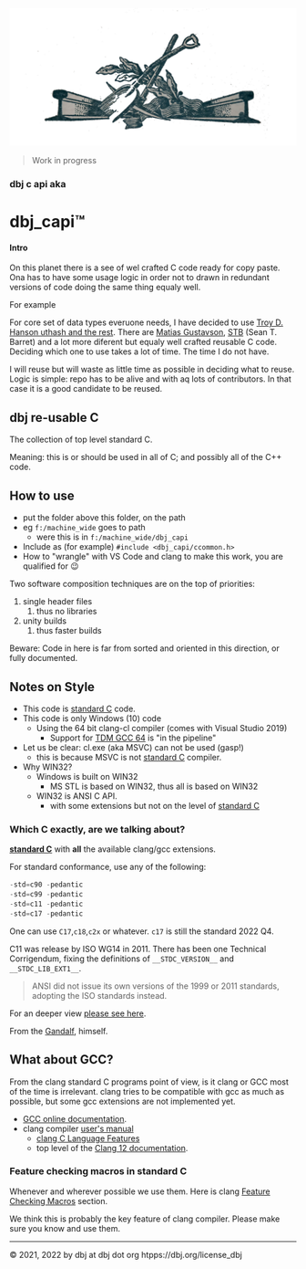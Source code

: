 ![ ](media/work_in_progres_raw.jpg)
>Work in progress

<h3>dbj c api aka</h3>
<h1>dbj_capi&trade;</h1>

#### Intro

On this planet there is a see of wel crafted C code ready for copy paste. Ona has to have some usage logic in order not to drawn in redundant versions of code doing the same thing equaly well.

For example

For core set of data types everuone needs, I have decided to use [Troy D. Hanson uthash and the rest](https://troydhanson.github.io/uthash/). There are [Matias Gustavson](https://github.com/mattiasgustavsson), [STB](https://github.com/nothings/stb) (Sean T. Barret) and a lot more diferent but equaly well crafted reusable C code. Deciding which one to use takes a lot of time. The time I do not have.

I will reuse but will waste as little time as possible in deciding what to reuse. Logic is simple: repo has to be alive and with aq lots of contributors. In that case it is a good candidate to be reused.

## dbj re-usable C

The collection of top level standard C. 

Meaning: this is or should be used in all of C; and possibly all of the C++ code. 

## How to use

- put the folder above this folder, on the path
- eg  `f:/machine_wide` goes to  path
  - were this is in `f:/machine_wide/dbj_capi`
- Include as (for example) `#include <dbj_capi/ccommon.h> `
- How to "wrangle" with VS Code and clang to make this work, you are qualified for :wink:

Two software composition techniques are on the top of priorities:

1. single header files
   1. thus no libraries
2. unity builds
   1. thus faster builds

Beware: Code in here is far from sorted and oriented in this direction, or fully documented.

## Notes on Style

- This code is [standard C](http://www.open-std.org/jtc1/sc22/wg14/www/standards.html#9899) code.
- This code is only Windows (10) code
  - Using the 64 bit clang-cl compiler (comes with Visual Studio 2019)
      - Support for [TDM GCC 64](https://jmeubank.github.io/tdm-gcc/) is "in the pipeline"
- Let us be clear: cl.exe (aka MSVC) can not be used (gasp!)
    - this is because MSVC is not [standard C](http://www.open-std.org/jtc1/sc22/wg14/www/standards.html#9899) compiler.
- Why WIN32?
  - Windows is built on WIN32
    - MS STL is based on WIN32, thus all is based on WIN32 
  - WIN32 is ANSI C API.
    - with some extensions but not on the level of [standard C](http://www.open-std.org/jtc1/sc22/wg14/www/standards.html#9899)

### Which C exactly, are we talking about?

  **[standard C](http://www.open-std.org/jtc1/sc22/wg14/www/standards.html#9899)** with **all** the available clang/gcc extensions. 
  
For standard conformance, use any of the following:
```c
-std=c90 -pedantic
-std=c99 -pedantic
-std=c11 -pedantic
-std=c17 -pedantic
```
One can use `C17`,`c18`,`c2x` or whatever. `c17` is still the standard 2022 Q4.

C11 was release by ISO WG14 in 2011. There has been one Technical Corrigendum, fixing the definitions of `__STDC_VERSION__` and `__STDC_LIB_EXT1__`.

> ANSI did not issue its own versions of the 1999 or 2011 standards, adopting the ISO standards instead.

  For an deeper view [please see here](https://stackoverflow.com/a/14737642/10870835).

  From the [Gandalf](https://stackoverflow.com/users/827263/keith-thompson), himself.

## What about GCC?

  From the clang standard C programs point of view, is it clang or GCC most of the time is irrelevant. clang tries to be compatible with gcc as much as possible, but some gcc extensions are not implemented yet.

  - [GCC online documentation](http://gcc.gnu.org/onlinedocs/).
  - clang compiler [user's manual](https://clang.llvm.org/docs/UsersManual.html)
    - [clang C Language Features](https://clang.llvm.org/docs/UsersManual.html#c-language-features)
    - top level of the [Clang 12 documentation](https://clang.llvm.org/docs/index.html).

### Feature checking macros in standard C

Whenever and wherever possible we use them. Here is clang [Feature Checking Macros](https://clang.llvm.org/docs/LanguageExtensions.html#feature-checking-macros) section.

We think this is probably the key feature of clang compiler. Please make sure you know and use them.

---

&copy; 2021, 2022 by dbj at dbj dot org  htpps://dbj.org/license_dbj